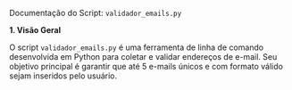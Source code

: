 Documentação do Script: `validador_emails.py`

**1. Visão Geral**

  O script `validador_emails.py` é uma ferramenta de linha de comando desenvolvida em Python para coletar e validar endereços de e-mail. Seu objetivo principal é garantir que até 5 e-mails únicos e com formato válido sejam inseridos pelo usuário.
